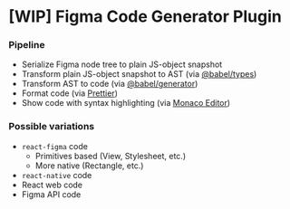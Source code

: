 # [WIP] Figma Code Generator Plugin

### Pipeline

* Serialize Figma node tree to plain JS-object snapshot
* Transform plain JS-object snapshot to AST (via [@babel/types](https://babeljs.io/docs/en/babel-types)) 
* Transform AST to code (via [@babel/generator](https://babeljs.io/docs/en/babel-generator))
* Format code (via [Prettier](https://prettier.io/))
* Show code with syntax highlighting (via [Monaco Editor](https://microsoft.github.io/monaco-editor/))

### Possible variations

* `react-figma` code
  - Primitives based (View, Stylesheet, etc.)
  - More native (Rectangle, etc.)
* `react-native` code
* React web code
* Figma API code
